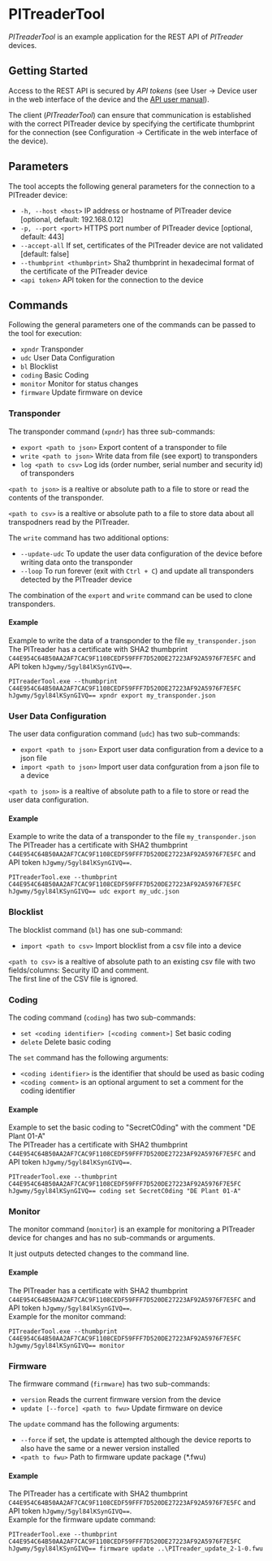 ﻿# PITreaderTool

*PITreaderTool* is an example application for the REST API of *PITreader* devices.

## Getting Started

Access to the REST API is secured by *API tokens* (see User → Device user in the web interface of the device and the [API user manual](https://www.pilz.com/download/open/PITreader_REST_API_Operat_Man_1005365-DE-06.pdf)).

The client (*PITreaderTool*) can ensure that communication is established with the correct PITreader device by specifying the certificate thumbprint for the connection (see Configuration -> Certificate in the web interface of the device).

## Parameters

The tool accepts the following general parameters for the connection to a PITreader device:

- `-h, --host <host>` IP address or hostname of PITreader device [optional, default: 192.168.0.12]
- `-p, --port <port>` HTTPS port number of PITreader device [optional, default: 443]
- `--accept-all` If set, certificates of the PITreader device are not validated [default: false]
- `--thumbprint <thumbprint>` Sha2 thumbprint in hexadecimal format of the certificate of the PITreader device
- `<api token>` API token for the connection to the device

## Commands

Following the general parameters one of the commands can be passed to the tool for execution:

- `xpndr` Transponder
- `udc` User Data Configuration
- `bl` Blocklist
- `coding` Basic Coding
- `monitor` Monitor for status changes
- `firmware` Update firmware on device

### Transponder

The transponder command (`xpndr`) has three sub-commands:

- `export <path to json>`  Export content of a transponder to file
- `write <path to json>`   Write data from file (see export) to transponders
- `log <path to csv>`      Log ids (order number, serial number and security id) of transponders

`<path to json>` is a realtive or absolute path to a file to store or read the contents of the transponder.

`<path to csv>` is a realtive or absolute path to a file to store data about all transpodners read by the PITreader.

The `write` command has two additional options:

- `--update-udc` To update the user data configuration of the device before writing data onto the transponder
- `--loop` To run forever (exit with `Ctrl + C`) and update all transponders detected by the PITreader device

The combination of the `export` and `write` command can be used to clone transponders.

#### Example

Example to write the data of a transponder to the file `my_transponder.json`\
The PITreader has a certificate with SHA2 thumbprint `C44E954C64B50AA2AF7CAC9F1108CEDF59FFF7D520DE27223AF92A5976F7E5FC` and API token `hJgwmy/5gyl84lKSynGIVQ==`.

    PITreaderTool.exe --thumbprint C44E954C64B50AA2AF7CAC9F1108CEDF59FFF7D520DE27223AF92A5976F7E5FC hJgwmy/5gyl84lKSynGIVQ== xpndr export my_transponder.json


### User Data Configuration

The user data configuration command (`udc`) has two sub-commands:

- `export <path to json>`  Export user data configuration from a device to a json file
- `import <path to json>`  Import user data confguration from a json file to a device

`<path to json>` is a realtive of absolute path to a file to store or read the user data configuration.

#### Example

Example to write the data of a transponder to the file `my_transponder.json`\
The PITreader has a certificate with SHA2 thumbprint `C44E954C64B50AA2AF7CAC9F1108CEDF59FFF7D520DE27223AF92A5976F7E5FC` and API token `hJgwmy/5gyl84lKSynGIVQ==`.

    PITreaderTool.exe --thumbprint C44E954C64B50AA2AF7CAC9F1108CEDF59FFF7D520DE27223AF92A5976F7E5FC hJgwmy/5gyl84lKSynGIVQ== udc export my_udc.json


### Blocklist

The blocklist command (`bl`) has one sub-command:

- `import <path to csv>` Import blocklist from a csv file into a device

`<path to csv>` is a realtive of absolute path to an existing csv file with two fields/columns: Security ID and comment.\
The first line of the CSV file is ignored.


### Coding

The coding command (`coding`) has two sub-commands:

- `set <coding identifier> [<coding comment>]` Set basic coding
- `delete` Delete basic coding

The `set` command has the following arguments:

- `<coding identifier>` is the identifier that should be used as basic coding
- `<coding comment>` is an optional argument to set a comment for the coding identifier

#### Example

Example to set the basic coding to "SecretC0ding" with the comment "DE Plant 01-A"\
The PITreader has a certificate with SHA2 thumbprint `C44E954C64B50AA2AF7CAC9F1108CEDF59FFF7D520DE27223AF92A5976F7E5FC` and API token `hJgwmy/5gyl84lKSynGIVQ==`.

    PITreaderTool.exe --thumbprint C44E954C64B50AA2AF7CAC9F1108CEDF59FFF7D520DE27223AF92A5976F7E5FC hJgwmy/5gyl84lKSynGIVQ== coding set SecretC0ding "DE Plant 01-A"


### Monitor

The monitor command (`monitor`) is an example for monitoring a PITreader device for changes and has no sub-commands or arguments.

It just outputs detected changes to the command line.

#### Example

The PITreader has a certificate with SHA2 thumbprint `C44E954C64B50AA2AF7CAC9F1108CEDF59FFF7D520DE27223AF92A5976F7E5FC` and API token `hJgwmy/5gyl84lKSynGIVQ==`.\
Example for the monitor command:

    PITreaderTool.exe --thumbprint C44E954C64B50AA2AF7CAC9F1108CEDF59FFF7D520DE27223AF92A5976F7E5FC hJgwmy/5gyl84lKSynGIVQ== monitor


### Firmware

The firmware command (`firmware`) has two sub-commands:

- `version` Reads the current firmware version from the device
- `update [--force] <path to fwu>` Update firmware on device

The `update` command has the following arguments:

- `--force` if set, the update is attempted although the device reports to also have the same or a newer version installed
- `<path to fwu>` Path to firmware update package (*.fwu)

#### Example

The PITreader has a certificate with SHA2 thumbprint `C44E954C64B50AA2AF7CAC9F1108CEDF59FFF7D520DE27223AF92A5976F7E5FC` and API token `hJgwmy/5gyl84lKSynGIVQ==`.\
Example for the firmware update command:

    PITreaderTool.exe --thumbprint C44E954C64B50AA2AF7CAC9F1108CEDF59FFF7D520DE27223AF92A5976F7E5FC hJgwmy/5gyl84lKSynGIVQ== firmware update ..\PITreader_update_2-1-0.fwu